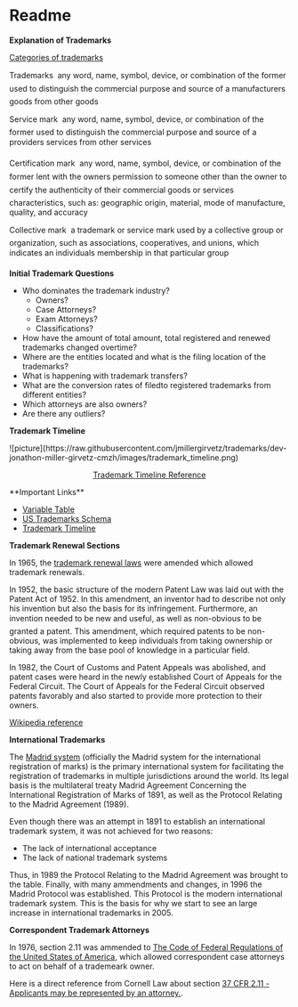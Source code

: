 # Readme

**Explanation of Trademarks**

[Categories of trademarks](http://www.trwiplaw.com/index_files/categories-of-trademarks.htm)

Trademarks  any word, name, symbol, device, or combination of the former used to distinguish the commercial purpose and source of a manufacturers goods from other goods

Service mark  any word, name, symbol, device, or combination of the former used to distinguish the commercial purpose and source of a providers services from other services

Certification mark  any word, name, symbol, device, or combination of the former lent with the owners permission to someone other than the owner to certify the authenticity of their commercial goods or services characteristics, such as: geographic origin, material, mode of manufacture, quality, and accuracy

Collective mark  a trademark or service mark used by a collective group or organization, such as associations, cooperatives, and unions, which indicates an individuals membership in that particular group

**Initial Trademark Questions**

* Who dominates the trademark industry?
  * Owners?
  * Case Attorneys?
  * Exam Attorneys?
  * Classifications?
* How have the amount of total amount, total registered and renewed trademarks changed overtime?
* Where are the entities located and what is the filing location of the trademarks?
* What is happening with trademark transfers?
* What are the conversion rates of filedto registered trademarks from different entities?
* Which attorneys are also owners?
* Are there any outliers?

**Trademark Timeline**
<p></p>
<p></p>
![picture](https://raw.githubusercontent.com/jmillergirvetz/trademarks/dev-jonathon-miller-girvetz-cmzh/images/trademark_timeline.png)
<p></p>
<p></p>
<center><a href="https://www.uspto.gov/trademark/trademark-timelines/section-1a-timeline-application-based-use-commerce" target="_blank">Trademark Timeline Reference</a></center>
<p></p>
<p></p>
**Important Links**

* [Variable Table](https://www.uspto.gov/sites/default/files/documents/vartable_2015.pdf)
* [US Trademarks Schema](https://www.uspto.gov/sites/default/files/documents/case_files_schema_high_level_2015update.pdf)
* [Trademark Timeline](https://www.uspto.gov/trademark/trademark-timelines/section-1a-timeline-application-based-use-commerce)


**Trademark Renewal Sections**

In 1965, the [trademark renewal laws](https://www.uspto.gov/sites/default/files/tmlaw.pdf) were amended which allowed trademark renewals.

In 1952, the basic structure of the modern Patent Law was laid out with the Patent Act of 1952. In this amendment, an inventor had to describe not only his invention but also the basis for its infringement. Furthermore, an invention needed to be new and useful, as well as non-obvious to be granted a patent. This amendment, which required patents to be non-obvious, was implemented to keep individuals from taking ownership or taking away from the base pool of knowledge in a particular field.

In 1982, the Court of Customs and Patent Appeals was abolished, and patent cases were heard in the newly established Court of Appeals for the Federal Circuit. The Court of Appeals for the Federal Circuit observed patents favorably and also started to provide more protection to their owners.

[Wikipedia reference](https://en.wikipedia.org/wiki/History_of_United_States_patent_law)

**International Trademarks**

The [Madrid system](https://en.wikipedia.org/wiki/Madrid_system) (officially the Madrid system for the international registration of marks) is the primary international system for facilitating the registration of trademarks in multiple jurisdictions around the world. Its legal basis is the multilateral treaty Madrid Agreement Concerning the International Registration of Marks of 1891, as well as the Protocol Relating to the Madrid Agreement (1989).

Even though there was an attempt in 1891 to establish an international trademark system, it was not achieved for two reasons:

* The lack of international acceptance
* The lack of national trademark systems

Thus, in 1989 the Protocol Relating to the Madrid Agreement was brought to the table. Finally, with many ammendments and changes, in 1996 the Madrid Protocol was established. This Protocol is the modern international trademark system. This is the basis for why we start to see an large increase in international trademarks in 2005.

**Correspondent Trademark Attorneys**

In 1976, section 2.11 was ammended to [The Code of Federal Regulations of the United States of America](https://books.google.com/books?id=6vo6AAAAIAAJ&pg=PA136&lpg=PA136&dq=were+there+trademark+case+attorneys+before+1970s?&source=bl&ots=GwxnEn7EhZ&sig=-fGlJzVbnUMURV1uLbgTy1wU_8M&hl=en&sa=X&ved=0ahUKEwinj8ra6dbRAhXmiVQKHV9EDRQQ6AEIKzAD#v=onepage&q=were%20there%20trademark%20case%20attorneys%20before%201970s%3F&f=false), which allowed correspondent case attorneys to act on behalf of a trademeark owner.

Here is a direct reference from Cornell Law about section [37 CFR 2.11 - Applicants may be represented by an attorney.](https://www.law.cornell.edu/cfr/text/37/2.11).
